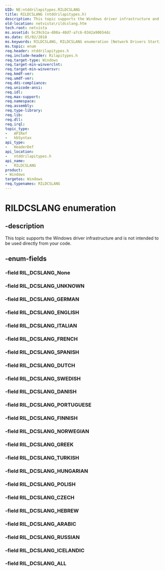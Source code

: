 ```yaml
---
UID: NE:ntddrilapitypes.RILDCSLANG
title: RILDCSLANG (ntddrilapitypes.h)
description: This topic supports the Windows driver infrastructure and is not intended to be used directly from your code.
old-location: netvista\rildcslang.htm
tech.root: netvista
ms.assetid: bc39cb1a-d08a-40d7-a7c6-0342a90654dc
ms.date: 05/02/2018
ms.keywords: RILDCSLANG, RILDCSLANG enumeration [Network Drivers Starting with Windows Vista], RIL_DCSLANG_ALL, RIL_DCSLANG_ARABIC, RIL_DCSLANG_CZECH, RIL_DCSLANG_DANISH, RIL_DCSLANG_DUTCH, RIL_DCSLANG_ENGLISH, RIL_DCSLANG_FINNISH, RIL_DCSLANG_FRENCH, RIL_DCSLANG_GERMAN, RIL_DCSLANG_GREEK, RIL_DCSLANG_HEBREW, RIL_DCSLANG_HUNGARIAN, RIL_DCSLANG_ICELANDIC, RIL_DCSLANG_ITALIAN, RIL_DCSLANG_NORWEGIAN, RIL_DCSLANG_POLISH, RIL_DCSLANG_PORTUGUESE, RIL_DCSLANG_RUSSIAN, RIL_DCSLANG_SPANISH, RIL_DCSLANG_SWEDISH, RIL_DCSLANG_TURKISH, RIL_DCSLANG_UNKNOWN, netvista.rildcslang, ntddrilapitypes/RILDCSLANG, ntddrilapitypes/RIL_DCSLANG_ALL, ntddrilapitypes/RIL_DCSLANG_ARABIC, ntddrilapitypes/RIL_DCSLANG_CZECH, ntddrilapitypes/RIL_DCSLANG_DANISH, ntddrilapitypes/RIL_DCSLANG_DUTCH, ntddrilapitypes/RIL_DCSLANG_ENGLISH, ntddrilapitypes/RIL_DCSLANG_FINNISH, ntddrilapitypes/RIL_DCSLANG_FRENCH, ntddrilapitypes/RIL_DCSLANG_GERMAN, ntddrilapitypes/RIL_DCSLANG_GREEK, ntddrilapitypes/RIL_DCSLANG_HEBREW, ntddrilapitypes/RIL_DCSLANG_HUNGARIAN, ntddrilapitypes/RIL_DCSLANG_ICELANDIC, ntddrilapitypes/RIL_DCSLANG_ITALIAN, ntddrilapitypes/RIL_DCSLANG_NORWEGIAN, ntddrilapitypes/RIL_DCSLANG_POLISH, ntddrilapitypes/RIL_DCSLANG_PORTUGUESE, ntddrilapitypes/RIL_DCSLANG_RUSSIAN, ntddrilapitypes/RIL_DCSLANG_SPANISH, ntddrilapitypes/RIL_DCSLANG_SWEDISH, ntddrilapitypes/RIL_DCSLANG_TURKISH, ntddrilapitypes/RIL_DCSLANG_UNKNOWN
ms.topic: enum
req.header: ntddrilapitypes.h
req.include-header: Rilapitypes.h
req.target-type: Windows
req.target-min-winverclnt: 
req.target-min-winversvr: 
req.kmdf-ver: 
req.umdf-ver: 
req.ddi-compliance: 
req.unicode-ansi: 
req.idl: 
req.max-support: 
req.namespace: 
req.assembly: 
req.type-library: 
req.lib: 
req.dll: 
req.irql: 
topic_type:
-	APIRef
-	kbSyntax
api_type:
-	HeaderDef
api_location:
-	ntddrilapitypes.h
api_name:
-	RILDCSLANG
product:
- Windows
targetos: Windows
req.typenames: RILDCSLANG
---
```


# RILDCSLANG enumeration


## -description


This topic supports the Windows driver infrastructure and is not intended to be used directly from your code.


## -enum-fields




### -field RIL_DCSLANG_None


### -field RIL_DCSLANG_UNKNOWN


### -field RIL_DCSLANG_GERMAN


### -field RIL_DCSLANG_ENGLISH


### -field RIL_DCSLANG_ITALIAN


### -field RIL_DCSLANG_FRENCH


### -field RIL_DCSLANG_SPANISH


### -field RIL_DCSLANG_DUTCH


### -field RIL_DCSLANG_SWEDISH


### -field RIL_DCSLANG_DANISH


### -field RIL_DCSLANG_PORTUGUESE


### -field RIL_DCSLANG_FINNISH


### -field RIL_DCSLANG_NORWEGIAN


### -field RIL_DCSLANG_GREEK


### -field RIL_DCSLANG_TURKISH


### -field RIL_DCSLANG_HUNGARIAN


### -field RIL_DCSLANG_POLISH


### -field RIL_DCSLANG_CZECH


### -field RIL_DCSLANG_HEBREW


### -field RIL_DCSLANG_ARABIC


### -field RIL_DCSLANG_RUSSIAN


### -field RIL_DCSLANG_ICELANDIC


### -field RIL_DCSLANG_ALL

